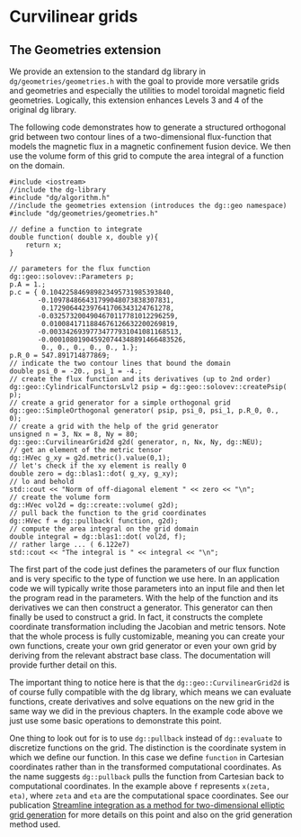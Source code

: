 # Curvilinear grids

## The Geometries extension
We provide an extension to the standard dg library in
`dg/geometries/geometries.h` with the goal to provide more versatile grids and
geometries and especially the utilities to model toroidal magnetic field geometries.
Logically, this extension enhances Levels 3 and 4 of the original dg library.

The following code demonstrates how to generate a structured orthogonal grid
between two contour lines of a two-dimensional flux-function that models the
magnetic flux in a magnetic confinement fusion device. We then use the
volume form of this grid to compute the area integral of a function on the
domain.

```{code-block} cpp
#include <iostream>
//include the dg-library
#include "dg/algorithm.h"
//include the geometries extension (introduces the dg::geo namespace)
#include "dg/geometries/geometries.h"

// define a function to integrate
double function( double x, double y){
    return x;
}

// parameters for the flux function
dg::geo::solovev::Parameters p;
p.A = 1.;
p.c = { 0.104225846989823495731985393840,
       -0.109784866431799048073838307831,
        0.172906442397641706343124761278,
       -0.0325732004904670117781012296259,
        0.0100841711884676126632200269819,
       -0.00334269397734777931041081168513,
       -0.000108019045920744348891466483526,
        0., 0., 0., 0., 0., 1.};
p.R_0 = 547.891714877869;
// indicate the two contour lines that bound the domain
double psi_0 = -20., psi_1 = -4.;
// create the flux function and its derivatives (up to 2nd order)
dg::geo::CylindricalFunctorsLvl2 psip = dg::geo::solovev::createPsip( p);
// create a grid generator for a simple orthogonal grid
dg::geo::SimpleOrthogonal generator( psip, psi_0, psi_1, p.R_0, 0., 0);
// create a grid with the help of the grid generator
unsigned n = 3, Nx = 8, Ny = 80;
dg::geo::CurvilinearGrid2d g2d( generator, n, Nx, Ny, dg::NEU);
// get an element of the metric tensor
dg::HVec g_xy = g2d.metric().value(0,1);
// let's check if the xy element is really 0
double zero = dg::blas1::dot( g_xy, g_xy);
// lo and behold
std::cout << "Norm of off-diagonal element " << zero << "\n";
// create the volume form
dg::HVec vol2d = dg::create::volume( g2d);
// pull back the function to the grid coordinates
dg::HVec f = dg::pullback( function, g2d);
// compute the area integral on the grid domain
double integral = dg::blas1::dot( vol2d, f);
// rather large ... ( 6.122e7)
std::cout << "The integral is " << integral << "\n";
```

The first part of the code just defines the parameters of our flux function and
is very specific to the type of function we use here. In an application code we
will typically write those parameters into an input file and then let the
program read in the parameters. With the help of the function and its derivatives
we can then construct a generator. This generator can then finally be used to
construct a grid. In fact, it constructs the complete coordinate transformation
including the Jacobian and metric tensors. Note that the whole process is
fully customizable, meaning you can create your own functions, create your
own grid generator or even your own grid by deriving from the relevant
abstract base class. The documentation will provide further detail on this.

The important thing to notice here is that the `dg::geo::CurvilinearGrid2d` is of
course fully compatible with the dg library, which means
we can evaluate functions, create derivatives and solve equations on the new grid
in the same way we did in the previous chapters.
In the example code above we just use some basic operations to demonstrate this point.

One thing to look out for is to use `dg::pullback` instead of `dg::evaluate` to
discretize functions on the grid. The distinction is the coordinate system
in which we define our function. In this case we define `function` in
Cartesian coordinates rather than in the transformed computational coordinates.
As the name suggests `dg::pullback` pulls the function from Cartesian back to
computational coordinates. In the example above `f` represents `x(zeta, eta)`, where `zeta` and `eta` are the computational space coordinates. See our
publication
 [Streamline integration as a method for two-dimensional elliptic grid generation](https://doi.org/10.1016/j.jcp.2017.03.056) for more details on this point and also
 on the grid generation method used.

